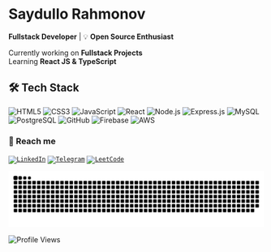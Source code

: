  #  **Saydullo Rahmonov**  

**Fullstack Developer** | 💡 **Open Source Enthusiast**  

Currently working on **Fullstack Projects**  
Learning **React JS & TypeScript**  

## 🛠 Tech Stack  

![HTML5](https://img.shields.io/badge/HTML5-E34F26?style=for-the-badge&logo=html5&logoColor=white)
![CSS3](https://img.shields.io/badge/CSS3-1572B6?style=for-the-badge&logo=css3&logoColor=white)
![JavaScript](https://img.shields.io/badge/JavaScript-F7DF1E?style=for-the-badge&logo=javascript&logoColor=black)
![React](https://img.shields.io/badge/React-61DAFB?style=for-the-badge&logo=react&logoColor=black)
![Node.js](https://img.shields.io/badge/Node.js-339933?style=for-the-badge&logo=node.js&logoColor=white)
![Express.js](https://img.shields.io/badge/Express.js-000000?style=for-the-badge&logo=express&logoColor=white)
![MySQL](https://img.shields.io/badge/MySQL-4479A1?style=for-the-badge&logo=mysql&logoColor=white)
![PostgreSQL](https://img.shields.io/badge/PostgreSQL-4169E1?style=for-the-badge&logo=postgresql&logoColor=white)
![GitHub](https://img.shields.io/badge/GitHub-181717?style=for-the-badge&logo=github&logoColor=white)
![Firebase](https://img.shields.io/badge/Firebase-FFCA28?style=for-the-badge&logo=firebase&logoColor=black)
![AWS](https://img.shields.io/badge/AWS%20Cloud-FF9900?style=for-the-badge&logo=amazonaws&logoColor=white)








### 🔗 Reach me
<code>[![LinkedIn](https://img.shields.io/badge/LinkedIn-0077B5?style=flat&logo=linkedin&logoColor=white)](https://www.linkedin.com/in/saydullojon-rahmonov/)</code>
<code>[![Telegram](https://img.shields.io/badge/Telegram-26A5E4?style=flat&logo=telegram&logoColor=white)](https://t.me/noneone_s)</code>
<code>[![LeetCode](https://img.shields.io/badge/LeetCode-FFA116?style=flat&logo=leetcode&logoColor=white)](https://leetcode.com/u/Saydullajon/)</code>




![Snake animation](https://raw.githubusercontent.com/Platane/snk/output/github-contribution-grid-snake-dark.svg)

![Profile Views](https://komarev.com/ghpvc/?username=rahmonovsaydullo&color=green)
